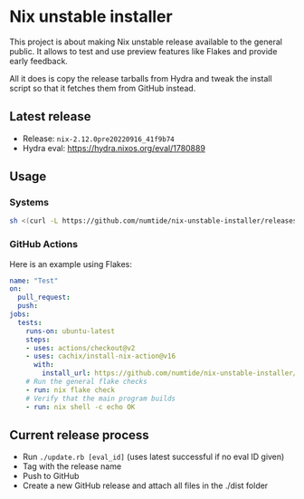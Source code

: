# Nix unstable installer

This project is about making Nix unstable release available to the general
public. It allows to test and use preview features like Flakes and provide
early feedback.

All it does is copy the release tarballs from Hydra and tweak the install
script so that it fetches them from GitHub instead.

## Latest release

* Release: `nix-2.12.0pre20220916_41f9b74`
* Hydra eval: https://hydra.nixos.org/eval/1780889

## Usage

### Systems

```sh
sh <(curl -L https://github.com/numtide/nix-unstable-installer/releases/download/nix-2.12.0pre20220916_41f9b74/install)
```

### GitHub Actions

Here is an example using Flakes:

```yaml
name: "Test"
on:
  pull_request:
  push:
jobs:
  tests:
    runs-on: ubuntu-latest
    steps:
    - uses: actions/checkout@v2
    - uses: cachix/install-nix-action@v16
      with:
        install_url: https://github.com/numtide/nix-unstable-installer/releases/download/nix-2.12.0pre20220916_41f9b74/install
    # Run the general flake checks
    - run: nix flake check
    # Verify that the main program builds
    - run: nix shell -c echo OK
```

## Current release process

* Run `./update.rb [eval_id]` (uses latest successful if no eval ID given)
* Tag with the release name
* Push to GitHub
* Create a new GitHub release and attach all files in the ./dist folder
